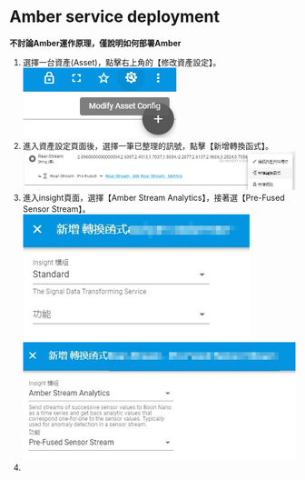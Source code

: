 # Amber service deployment

**不討論Amber運作原理，僅說明如何部署Amber**

1. 選擇一台資產(Asset)，點擊右上角的【修改資產設定】。
![pics-1](./img/asset_config.jpg)
2. 進入資產設定頁面後，選擇一筆已整理的訊號，點擊【新增轉換函式】。
![pics-2](./img/add_transformation.jpg)
3. 進入insight頁面，選擇【Amber Stream Analytics】，接著選【Pre-Fused Sensor Stream】。
![pics-3](./img/insight.jpg) ![pics-4](./img/amber_module.jpg)
4. 
